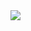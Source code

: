 <img src="https://img.shields.io/github/repo-size/brunoiscool2/unblockedgames?style=for-the-badge&labelColor=%23000000&color=%231c1c1c">

